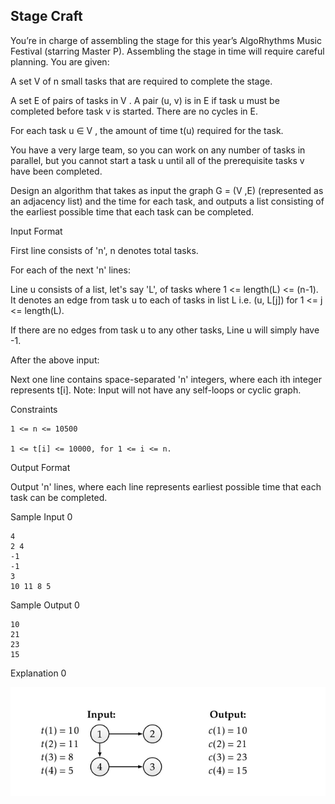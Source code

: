 ## Stage Craft

You’re in charge of assembling the stage for this year’s AlgoRhythms Music Festival (starring Master P). Assembling the stage in time will require careful planning. You are given:

A set V of n small tasks that are required to complete the stage.

A set E of pairs of tasks in V . A pair (u, v) is in E if task u must be completed before task v is started. There are no cycles in E.

For each task u ∈ V , the amount of time t(u) required for the task.

You have a very large team, so you can work on any number of tasks in parallel, but you cannot start a task u until all of the prerequisite tasks v have been completed.

Design an algorithm that takes as input the graph G = (V ,E) (represented as an adjacency list) and the time for each task, and outputs a list consisting of the earliest possible time that each task can be completed.

Input Format

First line consists of 'n', n denotes total tasks.

For each of the next 'n' lines:

Line u consists of a list, let's say 'L', of tasks where 1 <= length(L) <= (n-1). It denotes an edge from task u to each of tasks in list L i.e. (u, L[j]) for 1 <= j <= length(L).

If there are no edges from task u to any other tasks, Line u will simply have -1.

After the above input:

Next one line contains space-separated 'n' integers, where each ith integer represents t[i].
Note: Input will not have any self-loops or cyclic graph.

Constraints

    1 <= n <= 10500

    1 <= t[i] <= 10000, for 1 <= i <= n.

Output Format

Output 'n' lines, where each line represents earliest possible time that each task can be completed.



Sample Input 0

    4
    2 4
    -1
    -1
    3
    10 11 8 5




Sample Output 0

    10
    21
    23
    15


Explanation 0

![GitHub Logo](demo.png)
